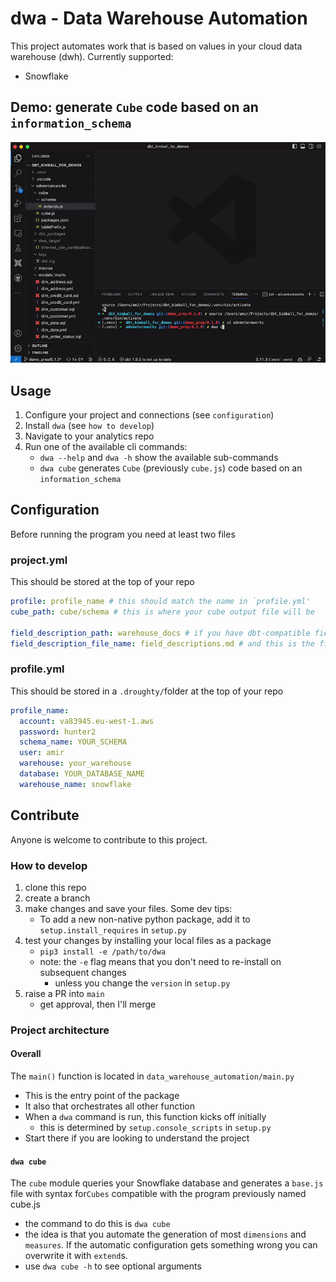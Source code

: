 # dwa - Data Warehouse Automation

This project automates work that is based on values in your cloud data warehouse (dwh). Currently supported:
* Snowflake

## Demo: generate `Cube` code based on an `information_schema`

![dwa_cube_demo](media/dwa_cube_demo.gif)


## Usage
1. Configure your project and connections (see `configuration`)
2. Install `dwa` (see `how to develop`)
3. Navigate to your analytics repo
4. Run one of the available cli commands:
    * `dwa --help` and `dwa -h` show the available sub-commands
    * `dwa cube` generates `Cube` (previously `cube.js`) code based on an `information_schema`

## Configuration
Before running the program you need at least two files
### project.yml
This should be stored at the top of your repo
```yml
profile: profile_name # this should match the name in `profile.yml'
cube_path: cube/schema # this is where your cube output file will be

field_description_path: warehouse_docs # if you have dbt-compatible field descriptions in doc blocs, this is the folder within your repo in which the file is
field_description_file_name: field_descriptions.md # and this is the file name
```

### profile.yml
This should be stored in a `.droughty/`folder at the top of your repo
```yml
profile_name:
  account: va83945.eu-west-1.aws
  password: hunter2
  schema_name: YOUR_SCHEMA
  user: amir
  warehouse: your_warehouse
  database: YOUR_DATABASE_NAME
  warehouse_name: snowflake
```

## Contribute
Anyone is welcome to contribute to this project.

###  How to develop
1. clone this repo
2. create a branch
3. make changes and save your files. Some dev tips:
    *  To add a new non-native python package, add it to `setup.install_requires` in `setup.py`
4. test your changes by installing your local files as a package
    * `pip3 install -e /path/to/dwa`
    * note: the `-e` flag means that you don't need to re-install on subsequent changes
        * unless you change the `version` in `setup.py`
5. raise a PR into `main`
    * get approval, then I'll merge


### Project architecture

#### Overall
The `main()` function is located in `data_warehouse_automation/main.py`
* This is the entry point of the package
* It also that orchestrates all other function
* When a `dwa` command is run, this function kicks off initially
  * this is determined by `setup.console_scripts` in `setup.py`
* Start there if you are looking to understand the project

#### `dwa cube`
The `cube` module queries your Snowflake database and generates a `base.js` file with syntax for`Cubes` compatible with the program previously named cube.js
* the command to do this is `dwa cube`
* the idea is that you automate the generation of most `dimensions` and `measures`. If the automatic configuration gets something wrong you can overwrite it with `extend`s.
* use `dwa cube -h` to see optional arguments
